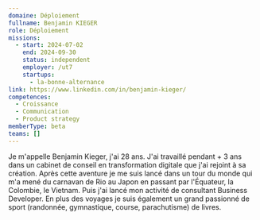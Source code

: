 ```yaml
---
domaine: Déploiement
fullname: Benjamin KIEGER
role: Déploiement
missions:
  - start: 2024-07-02
    end: 2024-09-30
    status: independent
    employer: /ut7
    startups:
      - la-bonne-alternance
link: https://www.linkedin.com/in/benjamin-kieger/
competences:
  - Croissance
  - Communication
  - Product strategy
memberType: beta
teams: []
---
```

Je m'appelle Benjamin Kieger, j'ai 28 ans. J'ai travaillé pendant + 3 ans dans un cabinet de conseil en transformation digitale que j'ai rejoint à sa création. Après cette aventure je me suis lancé dans un tour du monde qui m'a mené du carnavan de Rio au Japon en passant par l'Équateur, la Colombie, le Vietnam. Puis j'ai lancé mon activité de consultant Business Developer. En plus des voyages je suis également un grand passionné de sport (randonnée, gymnastique, course, parachutisme) de livres.